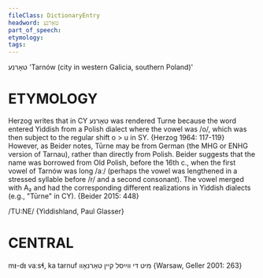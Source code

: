 ```yaml
---
fileClass: DictionaryEntry
headword: טאָרנע
part_of_speech: 
etymology: 
tags: 
---
```

טאָרנע
'Tarnów (city in western Galicia, southern Poland)'

ETYMOLOGY
===========
Herzog writes that in CY טאָרנע was rendered Turne because the word entered Yiddish from a Polish dialect where the vowel was /o/, which was then subject to the regular shift o > u in SY.
{Herzog 1964: 117-119}
However, as Beider notes, Tūrne may be from German (the MHG or ENHG version of Tarnau), rather than directly from Polish.
Beider suggests that the name was borrowed from Old Polish, before the 16th c., when the first vowel of Tarnów was long /aː/ (perhaps the vowel was lengthened in a stressed syllable before /r/ and a second consonant). The vowel merged with A₂ and had the corresponding different realizations in Yiddish dialects (e.g., "Tūrne" in CY). 
{Beider 2015: 448}

/TU:NE/ {Yiddishland, Paul Glasser}

CENTRAL
========

mᵻ-dᵻ vaːsɬ, ka tarnuf מיט די ווײַסל קיין טאַרנאָוו {Warsaw, Geller 2001: 263}